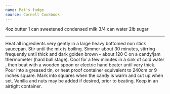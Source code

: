 ```yaml
---
name: Pat's fudge
source: Cornell Cookbook
---
```


4oz butter
1 can sweetened condensed milk
3/4 can water
2lb sugar

---

Heat all ingredients very gently in a large heavy bottomed non stick saucepan. 
Stir until the mix is boiling. Simmer about 30 minutes, stirring frequently until thick and dark golden brown – about 120 C on a candy/jam thermometer (hard ball stage). 
Cool for a few minutes in a sink of cold water , then beat with a wooden spoon or electric hand beater until very thick. Pour into a greased tin, or heat proof container equivalent to 240cm or 9 inches square. Mark into squares when the candy is warm and cut up when set.
Vanilla and nuts may be added if desired, prior to beating.
Keep in an airtight container.

